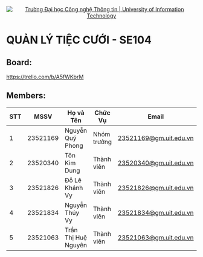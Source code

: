 <p align="center">
  <a href="https://www.uit.edu.vn/" title="Trường Đại học Công nghệ Thông tin" style="border: none;">
    <img src="https://i.imgur.com/WmMnSRt.png" alt="Trường Đại học Công nghệ Thông tin | University of Information Technology">
  </a>
</p>

# **QUẢN LÝ TIỆC CƯỚI - SE104**

## Board: 
[https://trello.com/b/A5fWKbrM ](https://trello.com/invite/b/67b8a7abbd93474995d6afe7/ATTI6c995e2e957957c5c5c7df2fe9e88223F98FD3C2/nmcnpm-quản-ly-tiệc-cưới)

## Members:

| STT | MSSV      | Họ và Tên            | Chức Vụ     | Email                    |
|-----|----------|-------------------|------------|--------------------------|
| 1   | 23521169 | Nguyễn Quý Phong     | Nhóm trưởng  | 23521169@gm.uit.edu.vn |
| 2   | 23520340 | Tôn Kim Dung         | Thành viên  | 23520340@gm.uit.edu.vn |
| 3   | 23521826 | Đỗ Lê Khánh Vy       | Thành viên  | 23521826@gm.uit.edu.vn |
| 4   | 23521834 | Nguyễn Thúy Vy       | Thành viên  | 23521834@gm.uit.edu.vn |
| 5   | 23521063 | Trần Thị Huệ Nguyên  | Thành viên  | 23521063@gm.uit.edu.vn |


